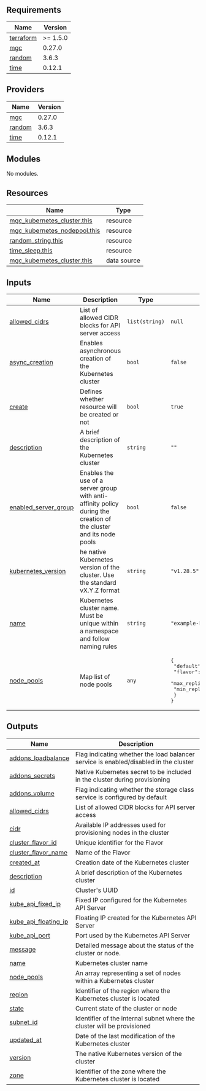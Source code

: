 ## Requirements

| Name | Version |
|------|---------|
| <a name="requirement_terraform"></a> [terraform](#requirement\_terraform) | >= 1.5.0 |
| <a name="requirement_mgc"></a> [mgc](#requirement\_mgc) | 0.27.0 |
| <a name="requirement_random"></a> [random](#requirement\_random) | 3.6.3 |
| <a name="requirement_time"></a> [time](#requirement\_time) | 0.12.1 |

## Providers

| Name | Version |
|------|---------|
| <a name="provider_mgc"></a> [mgc](#provider\_mgc) | 0.27.0 |
| <a name="provider_random"></a> [random](#provider\_random) | 3.6.3 |
| <a name="provider_time"></a> [time](#provider\_time) | 0.12.1 |

## Modules

No modules.

## Resources

| Name | Type |
|------|------|
| [mgc_kubernetes_cluster.this](https://registry.terraform.io/providers/magalucloud/mgc/0.27.0/docs/resources/kubernetes_cluster) | resource |
| [mgc_kubernetes_nodepool.this](https://registry.terraform.io/providers/magalucloud/mgc/0.27.0/docs/resources/kubernetes_nodepool) | resource |
| [random_string.this](https://registry.terraform.io/providers/hashicorp/random/3.6.3/docs/resources/string) | resource |
| [time_sleep.this](https://registry.terraform.io/providers/hashicorp/time/0.12.1/docs/resources/sleep) | resource |
| [mgc_kubernetes_cluster.this](https://registry.terraform.io/providers/magalucloud/mgc/0.27.0/docs/data-sources/kubernetes_cluster) | data source |

## Inputs

| Name | Description | Type | Default | Required |
|------|-------------|------|---------|:--------:|
| <a name="input_allowed_cidrs"></a> [allowed\_cidrs](#input\_allowed\_cidrs) | List of allowed CIDR blocks for API server access | `list(string)` | `null` | no |
| <a name="input_async_creation"></a> [async\_creation](#input\_async\_creation) | Enables asynchronous creation of the Kubernetes cluster | `bool` | `false` | no |
| <a name="input_create"></a> [create](#input\_create) | Defines whether resource will be created or not | `bool` | `true` | no |
| <a name="input_description"></a> [description](#input\_description) | A brief description of the Kubernetes cluster | `string` | `""` | no |
| <a name="input_enabled_server_group"></a> [enabled\_server\_group](#input\_enabled\_server\_group) | Enables the use of a server group with anti-affinity policy during the creation of the cluster and its node pools | `bool` | `false` | no |
| <a name="input_kubernetes_version"></a> [kubernetes\_version](#input\_kubernetes\_version) | he native Kubernetes version of the cluster. Use the standard vX.Y.Z format | `string` | `"v1.28.5"` | no |
| <a name="input_name"></a> [name](#input\_name) | Kubernetes cluster name. Must be unique within a namespace and follow naming rules | `string` | `"example-k8s"` | no |
| <a name="input_node_pools"></a> [node\_pools](#input\_node\_pools) | Map list of node pools | `any` | <pre>{<br>  "default": {<br>    "flavor": "cloud-k8s.gp1.medium",<br>    "max_replicas": 5,<br>    "min_replicas": 2<br>  }<br>}</pre> | no |

## Outputs

| Name | Description |
|------|-------------|
| <a name="output_addons_loadbalance"></a> [addons\_loadbalance](#output\_addons\_loadbalance) | Flag indicating whether the load balancer service is enabled/disabled in the cluster |
| <a name="output_addons_secrets"></a> [addons\_secrets](#output\_addons\_secrets) | Native Kubernetes secret to be included in the cluster during provisioning |
| <a name="output_addons_volume"></a> [addons\_volume](#output\_addons\_volume) | Flag indicating whether the storage class service is configured by default |
| <a name="output_allowed_cidrs"></a> [allowed\_cidrs](#output\_allowed\_cidrs) | List of allowed CIDR blocks for API server access |
| <a name="output_cidr"></a> [cidr](#output\_cidr) | Available IP addresses used for provisioning nodes in the cluster |
| <a name="output_cluster_flavor_id"></a> [cluster\_flavor\_id](#output\_cluster\_flavor\_id) | Unique identifier for the Flavor |
| <a name="output_cluster_flavor_name"></a> [cluster\_flavor\_name](#output\_cluster\_flavor\_name) | Name of the Flavor |
| <a name="output_created_at"></a> [created\_at](#output\_created\_at) | Creation date of the Kubernetes cluster |
| <a name="output_description"></a> [description](#output\_description) | A brief description of the Kubernetes cluster |
| <a name="output_id"></a> [id](#output\_id) | Cluster's UUID |
| <a name="output_kube_api_fixed_ip"></a> [kube\_api\_fixed\_ip](#output\_kube\_api\_fixed\_ip) | Fixed IP configured for the Kubernetes API Server |
| <a name="output_kube_api_floating_ip"></a> [kube\_api\_floating\_ip](#output\_kube\_api\_floating\_ip) | Floating IP created for the Kubernetes API Server |
| <a name="output_kube_api_port"></a> [kube\_api\_port](#output\_kube\_api\_port) | Port used by the Kubernetes API Server |
| <a name="output_message"></a> [message](#output\_message) | Detailed message about the status of the cluster or node. |
| <a name="output_name"></a> [name](#output\_name) | Kubernetes cluster name |
| <a name="output_node_pools"></a> [node\_pools](#output\_node\_pools) | An array representing a set of nodes within a Kubernetes cluster |
| <a name="output_region"></a> [region](#output\_region) | Identifier of the region where the Kubernetes cluster is located |
| <a name="output_state"></a> [state](#output\_state) | Current state of the cluster or node |
| <a name="output_subnet_id"></a> [subnet\_id](#output\_subnet\_id) | Identifier of the internal subnet where the cluster will be provisioned |
| <a name="output_updated_at"></a> [updated\_at](#output\_updated\_at) | Date of the last modification of the Kubernetes cluster |
| <a name="output_version"></a> [version](#output\_version) | The native Kubernetes version of the cluster |
| <a name="output_zone"></a> [zone](#output\_zone) | Identifier of the zone where the Kubernetes cluster is located |